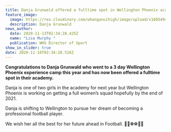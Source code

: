 ```yaml
---
title: Danja Grunwald offered a fulltime spot in Wellington Phoenix academy
feature_image:
  image: https://res.cloudinary.com/whanganuihigh/image/upload/v1605494097/News/Danja_Grunwald._Wellington_Phoenix.offered_a_fulltime_spot_in_their_academy_next_year._WHS_sport_facebook_page_..jpg
  description: Danja Grunwald
news_author:
  date: 2020-11-13T02:34:28.425Z
  name: "Lisa Murphy "
  publication: WHS Director of Sport
show_in_slider: true
date: 2020-11-16T02:34:28.516Z
---
```

**Congratulations to Danja Grunwald who went to a 3 day Wellington Phoenix experience camp this year and has now been offered a fulltime spot in their academy.** 

Danja is one of two girls in the academy for next year but Wellington Phoenix is working on getting a full women’s squad hopefully by the end of 2021.  

Danja is shifting to Wellington to pursue her dream of becoming a professional football player.  

We wish her all the best for her future ahead in Football. 💛💚⚽️⚽️💚💛